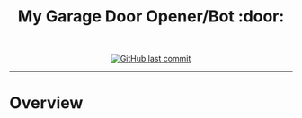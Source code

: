 <h1 align="center">
  My Garage Door Opener/Bot :door:
  <br />
</h1>
<br />
<div align="center">

[![GitHub last commit](https://img.shields.io/github/last-commit/vikaspogu/garage?color=purple&style=flat-square)](https://github.com/vikaspogu/garage/commits/master)

</div>

---

# Overview

